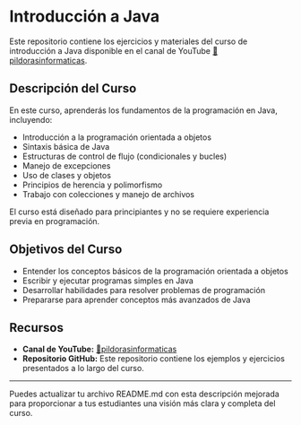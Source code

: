 # Introducción a Java

Este repositorio contiene los ejercicios y materiales del curso de introducción a Java disponible en el canal de YouTube [💊pildorasinformaticas](https://www.youtube.com/user/pildorasinformaticas).

## Descripción del Curso

En este curso, aprenderás los fundamentos de la programación en Java, incluyendo:

- Introducción a la programación orientada a objetos
- Sintaxis básica de Java
- Estructuras de control de flujo (condicionales y bucles)
- Manejo de excepciones
- Uso de clases y objetos
- Principios de herencia y polimorfismo
- Trabajo con colecciones y manejo de archivos

El curso está diseñado para principiantes y no se requiere experiencia previa en programación.

## Objetivos del Curso

- Entender los conceptos básicos de la programación orientada a objetos
- Escribir y ejecutar programas simples en Java
- Desarrollar habilidades para resolver problemas de programación
- Prepararse para aprender conceptos más avanzados de Java

## Recursos

- **Canal de YouTube:** [💊pildorasinformaticas](https://www.youtube.com/user/pildorasinformaticas)
- **Repositorio GitHub:** Este repositorio contiene los ejemplos y ejercicios presentados a lo largo del curso.

---

Puedes actualizar tu archivo README.md con esta descripción mejorada para proporcionar a tus estudiantes una visión más clara y completa del curso.
